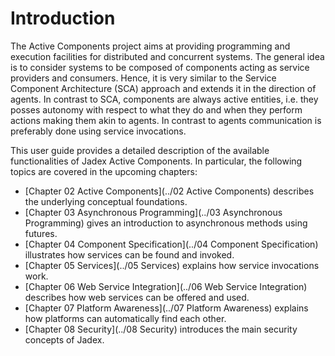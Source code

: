 # Introduction
<!-- TODO: Diesen guide am besten rausschmeißen und alles wichtige schon in den ersten Kapiteln erläutern. -->
The Active Components project aims at providing programming and execution facilities for distributed and concurrent systems. The general idea is to consider systems to be composed of components acting as service providers and consumers. Hence, it is very similar to the Service Component Architecture (SCA) approach and extends it in the direction of agents. In contrast to SCA, components are always active entities, i.e. they posses autonomy with respect to what they do and when they perform actions making them akin to agents. In contrast to agents communication is preferably done using service invocations.





This user guide provides a detailed description of the available functionalities of Jadex Active Components. In particular, the following topics are covered in the upcoming chapters:

-   [Chapter 02 Active Components](../02 Active Components)  describes the underlying conceptual foundations.
-   [Chapter 03 Asynchronous Programming](../03 Asynchronous Programming)  gives an introduction to asynchronous methods using futures.
-   [Chapter 04 Component Specification](../04 Component Specification)  illustrates how services can be found and invoked.
-   [Chapter 05 Services](../05 Services)  explains how service invocations work.
-   [Chapter 06 Web Service Integration](../06 Web Service Integration)  describes how web services can be offered and used. 
-   [Chapter 07 Platform Awareness](../07 Platform Awareness)  explains how platforms can automatically find each other.
-   [Chapter 08 Security](../08 Security)  introduces the main security concepts of Jadex.

